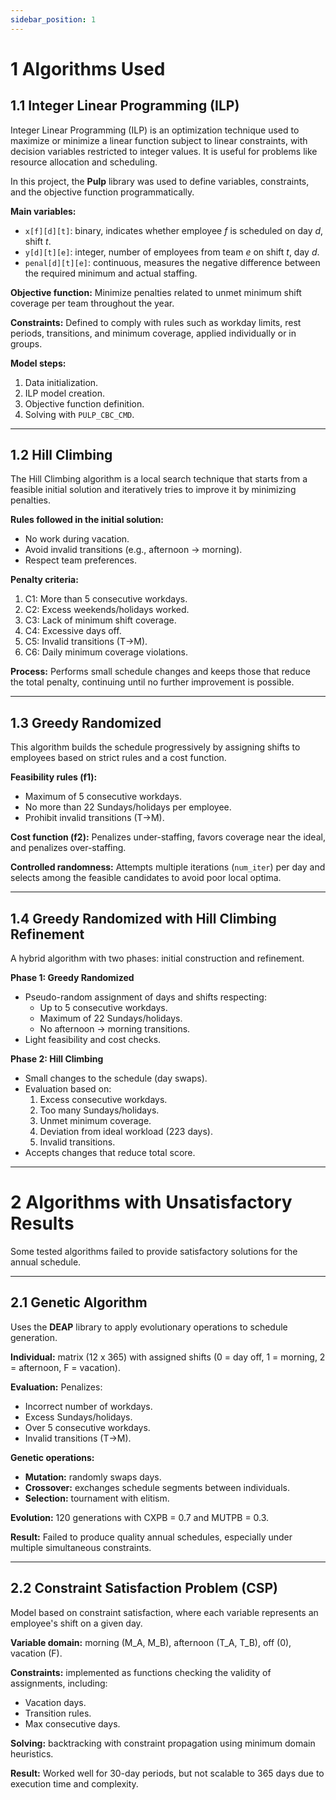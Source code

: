 ```yaml
---
sidebar_position: 1
---
```


# 1 Algorithms Used

## 1.1 Integer Linear Programming (ILP)

Integer Linear Programming (ILP) is an optimization technique used to maximize or minimize a linear function subject to linear constraints, with decision variables restricted to integer values. It is useful for problems like resource allocation and scheduling.

In this project, the **Pulp** library was used to define variables, constraints, and the objective function programmatically.

**Main variables:**
- `x[f][d][t]`: binary, indicates whether employee *f* is scheduled on day *d*, shift *t*.
- `y[d][t][e]`: integer, number of employees from team *e* on shift *t*, day *d*.
- `penal[d][t][e]`: continuous, measures the negative difference between the required minimum and actual staffing.

**Objective function:**
Minimize penalties related to unmet minimum shift coverage per team throughout the year.

**Constraints:**
Defined to comply with rules such as workday limits, rest periods, transitions, and minimum coverage, applied individually or in groups.

**Model steps:**
1. Data initialization.
2. ILP model creation.
3. Objective function definition.
4. Solving with `PULP_CBC_CMD`.

---

## 1.2 Hill Climbing

The Hill Climbing algorithm is a local search technique that starts from a feasible initial solution and iteratively tries to improve it by minimizing penalties.

**Rules followed in the initial solution:**
- No work during vacation.
- Avoid invalid transitions (e.g., afternoon → morning).
- Respect team preferences.

**Penalty criteria:**
1. C1: More than 5 consecutive workdays.
2. C2: Excess weekends/holidays worked.
3. C3: Lack of minimum shift coverage.
4. C4: Excessive days off.
5. C5: Invalid transitions (T→M).
6. C6: Daily minimum coverage violations.

**Process:**
Performs small schedule changes and keeps those that reduce the total penalty, continuing until no further improvement is possible.

---

## 1.3 Greedy Randomized

This algorithm builds the schedule progressively by assigning shifts to employees based on strict rules and a cost function.

**Feasibility rules (f1):**
- Maximum of 5 consecutive workdays.
- No more than 22 Sundays/holidays per employee.
- Prohibit invalid transitions (T→M).

**Cost function (f2):**
Penalizes under-staffing, favors coverage near the ideal, and penalizes over-staffing.

**Controlled randomness:**
Attempts multiple iterations (`num_iter`) per day and selects among the feasible candidates to avoid poor local optima.

---

## 1.4 Greedy Randomized with Hill Climbing Refinement

A hybrid algorithm with two phases: initial construction and refinement.

**Phase 1: Greedy Randomized**
- Pseudo-random assignment of days and shifts respecting:
  - Up to 5 consecutive workdays.
  - Maximum of 22 Sundays/holidays.
  - No afternoon → morning transitions.
- Light feasibility and cost checks.

**Phase 2: Hill Climbing**
- Small changes to the schedule (day swaps).
- Evaluation based on:
  1. Excess consecutive workdays.
  2. Too many Sundays/holidays.
  3. Unmet minimum coverage.
  4. Deviation from ideal workload (223 days).
  5. Invalid transitions.
- Accepts changes that reduce total score.

---

# 2 Algorithms with Unsatisfactory Results

Some tested algorithms failed to provide satisfactory solutions for the annual schedule.

---

## 2.1 Genetic Algorithm

Uses the **DEAP** library to apply evolutionary operations to schedule generation.

**Individual:** matrix (12 x 365) with assigned shifts (0 = day off, 1 = morning, 2 = afternoon, F = vacation).

**Evaluation:**
Penalizes:
- Incorrect number of workdays.
- Excess Sundays/holidays.
- Over 5 consecutive workdays.
- Invalid transitions (T→M).

**Genetic operations:**
- **Mutation:** randomly swaps days.
- **Crossover:** exchanges schedule segments between individuals.
- **Selection:** tournament with elitism.

**Evolution:** 120 generations with CXPB = 0.7 and MUTPB = 0.3.

**Result:** Failed to produce quality annual schedules, especially under multiple simultaneous constraints.

---

## 2.2 Constraint Satisfaction Problem (CSP)

Model based on constraint satisfaction, where each variable represents an employee's shift on a given day.

**Variable domain:** morning (M_A, M_B), afternoon (T_A, T_B), off (0), vacation (F).

**Constraints:** implemented as functions checking the validity of assignments, including:
- Vacation days.
- Transition rules.
- Max consecutive days.

**Solving:** backtracking with constraint propagation using minimum domain heuristics.

**Result:** Worked well for 30-day periods, but not scalable to 365 days due to execution time and complexity.
